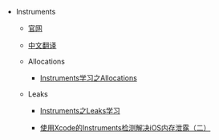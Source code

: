 * Instruments

  * [官网](#)
  * [中文翻译](http://cdn.cocimg.com/bbs/attachment/Fid_6/6_24457_90eabb4ed5b3863.pdf)
  * Allocations
    * [Instruments学习之Allocations](http://www.cnblogs.com/lxlx1798/p/6933195.html)
  * Leaks

    * [Instruments之Leaks学习](#)

    * [使用Xcode的Instruments检测解决iOS内存泄露（二）](http://www.swifty.cc/610.htm)



